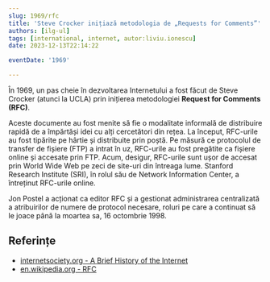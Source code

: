 ```yaml
---
slug: 1969/rfc
title: 'Steve Crocker inițiază metodologia de „Requests for Comments”'
authors: [ilg-ul]
tags: [international, internet, autor:liviu.ionescu]
date: 2023-12-13T22:14:22

eventDate: '1969'

---
```


În 1969, un pas cheie în dezvoltarea Internetului
a fost făcut de Steve Crocker (atunci la UCLA)
prin inițierea metodologiei **Request for Comments (RFC)**.

<!-- truncate -->

Aceste documente au fost menite să fie o modalitate informală de
distribuire rapidă de a împărtăși idei cu alți cercetători
din rețea. La început, RFC-urile au fost tipărite pe hârtie
și distribuite prin poștă. Pe măsură ce protocolul de transfer
de fișiere (FTP) a intrat în uz, RFC-urile au fost pregătite ca
fișiere online și accesate prin FTP. Acum, desigur, RFC-urile
sunt ușor de accesat prin World Wide Web pe zeci de site-uri
din întreaga lume. Stanford Research Institute (SRI),
în rolul său de Network Information Center,
a întreținut RFC-urile online.

Jon Postel a acționat ca editor
RFC și a gestionat administrarea centralizată a atribuirilor
de numere de protocol necesare, roluri pe care a continuat
să le joace până la moartea sa, 16 octombrie 1998.

## Referințe

- [internetsociety.org - A Brief History of the Internet](https://www.internetsociety.org/internet/history-internet/brief-history-internet/)
- [en.wikipedia.org - RFC](https://en.wikipedia.org/wiki/Request_for_Comments)
